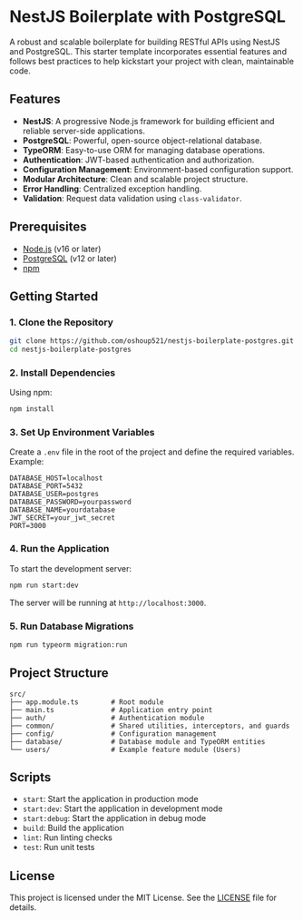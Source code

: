 # NestJS Boilerplate with PostgreSQL

A robust and scalable boilerplate for building RESTful APIs using NestJS and PostgreSQL. This starter template incorporates essential features and follows best practices to help kickstart your project with clean, maintainable code.

## Features

- **NestJS**: A progressive Node.js framework for building efficient and reliable server-side applications.
- **PostgreSQL**: Powerful, open-source object-relational database.
- **TypeORM**: Easy-to-use ORM for managing database operations.
- **Authentication**: JWT-based authentication and authorization.
- **Configuration Management**: Environment-based configuration support.
- **Modular Architecture**: Clean and scalable project structure.
- **Error Handling**: Centralized exception handling.
- **Validation**: Request data validation using `class-validator`.

## Prerequisites

- [Node.js](https://nodejs.org/) (v16 or later)
- [PostgreSQL](https://www.postgresql.org/) (v12 or later)
- [npm](https://www.npmjs.com/)

## Getting Started

### 1. Clone the Repository

```bash
git clone https://github.com/oshoup521/nestjs-boilerplate-postgres.git
cd nestjs-boilerplate-postgres
```

### 2. Install Dependencies

Using npm:
```bash
npm install
```

### 3. Set Up Environment Variables

Create a `.env` file in the root of the project and define the required variables. Example:

```env
DATABASE_HOST=localhost
DATABASE_PORT=5432
DATABASE_USER=postgres
DATABASE_PASSWORD=yourpassword
DATABASE_NAME=yourdatabase
JWT_SECRET=your_jwt_secret
PORT=3000
```

### 4. Run the Application

To start the development server:

```bash
npm run start:dev
```

The server will be running at `http://localhost:3000`.

### 5. Run Database Migrations

```bash
npm run typeorm migration:run
```

## Project Structure

```plaintext
src/
├── app.module.ts        # Root module
├── main.ts              # Application entry point
├── auth/                # Authentication module
├── common/              # Shared utilities, interceptors, and guards
├── config/              # Configuration management
├── database/            # Database module and TypeORM entities
└── users/               # Example feature module (Users)
```

## Scripts

- `start`: Start the application in production mode
- `start:dev`: Start the application in development mode
- `start:debug`: Start the application in debug mode
- `build`: Build the application
- `lint`: Run linting checks
- `test`: Run unit tests

## License

This project is licensed under the MIT License. See the [LICENSE](LICENSE) file for details.
